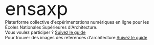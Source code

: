 <div style="font-size:60px;margin:auto;">ensaxp</div>
Platerforme collective d'expérimentations numériques en ligne pour les Écoles Nationales Supérieures d'Architecture. <br>
Vous voulez participer ? <a href="git.html"> Suivez le guide</a>
<br>
    Pour trouver des images des references d'architecture <a href="informations.html"> Suivez le guide</a>

